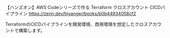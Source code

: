 【ハンズオン】AWS Codeシリーズで作る Terraform クロスアカウント CICDパイプライン
https://zenn.dev/hiyanger/books/b0b44934058cf2

TerraformのCICDパイプラインを開発環境、商用環境を想定したクロスアカウントで構築します。

